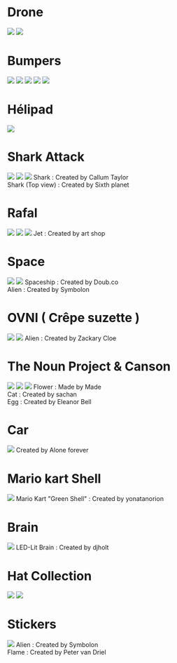 # Drone

![](Pictures/IMG_8219.JPG)
![](Pictures/IMG_8250.JPG)

# Bumpers

![](Pictures/IMG_8234.JPG)
![](Pictures/IMG_8294.JPG)
![](Pictures/IMG_8287.JPG)
![](Pictures/IMG_8309.JPG)
![](Pictures/IMG_8313.JPG)

# Hélipad

![](Pictures/IMG_8137.JPG)

# Shark Attack

![](Pictures/IMG_8126.JPG)
![](Pictures/IMG_8127.JPG)
![](Pictures/IMG_8125.JPG)
Shark : Created by Callum Taylor  
Shark (Top view) : Created by Sixth planet

# Rafal

![](Pictures/IMG_8183.JPG)
![](Pictures/IMG_8181.JPG)
![](Pictures/IMG_8191.JPG)
Jet : Created by art shop

# Space

![](Pictures/IMG_8263.JPG)
![](Pictures/IMG_8266.JPG)
Spaceship : Created by Doub.co  
Alien : Created by Symbolon

# OVNI ( Crêpe suzette )

![](Pictures/IMG_8283.JPG)
![](Pictures/IMG_8284.JPG)
Alien : Created by Zackary Cloe

# The Noun Project & Canson

![](Pictures/IMG_8225.JPG)
![](Pictures/IMG_8231.JPG)
![](Pictures/IMG_8232.JPG)
Flower : Made by Made  
Cat : Created by sachan  
Egg : Created by Eleanor Bell  

# Car

![](Pictures/IMG_8195.JPG)
Created by Alone forever

# Mario kart Shell

![](Pictures/IMG_8269.JPG)
Mario Kart "Green Shell" : Created by yonatanorion

# Brain

![](Pictures/IMG_8274.JPG)
LED-Lit Brain : Created by djholt

# Hat Collection

![](Pictures/IMG_8276.JPG)
![](Pictures/IMG_8278.JPG)

# Stickers

![](Pictures/IMG_8199.JPG)
Alien : Created by Symbolon  
Flame : Created by Peter van Driel
